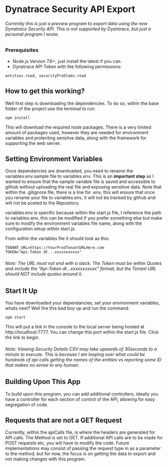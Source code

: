 # Dynatrace Security API Export
###### Currently this is just a preview program to export data using the new Dynatrace Security API. This is not supported by Dyantrace, but just a personal program I wrote.

### Prerequisites

- Node.js Version 7.6+, just install the latest if you can.
- Dynatrace API Token with the following permissions:
```
entities.read, securityProblems.read
```

## How to get this working?

Well first step is downloading the dependencies. To do so, within the base folder of the project use the terminal to run:
```
npm install
```
This will download the required node packages. There is a very limited amount of packages used, however they are needed for environment variables and protecting sensitve data, along with the framework for supporting the web server.

## Setting Environment Variables

Once dependancies are downloaded, you need to rename the variables.env.sample file to variables.env. This is an **important step** as I wanted to ensure that the sample variable file is saved and accessible to github without uploading the real file and exposing sensitive data. Note that within the .gitignore file, there is a line for .env, this will ensure that once you rename your file to variables.env, it will not be tracked by github and will not be posted to the Repository.

variables.env is specific because within the start.js file, I reference the path to variables.env, this can be modified if you prefer something else but make sure to modify the environment variables file name, along with the configuration setup within start.js. 

From within the variables file it should look as this:

```
TENANT_URL=https://YourProdTenantURLHere.com
TOKEN="Api-Token dt...xxxxxxxxxxx"
```

###### *Note: The URL must not end with a slack. The Token must be within Quotes and include the "Api-Token dt...xxxxxxxxxxx" format, but the Tenant URL should NOT include quotes around it.*

## Start It Up
You have downloaded your dependancies, set your environment variables, whats next? Well fire this bad boy up and run the command:
```
npm start
```

This will put a link in the console to the local server being hosted at http://localhost:7777. You can change this port within the start.js file. Click the link to begin.

###### Note: Viewing Security Details CSV may take upwards of 30seconds to a minute to execute. This is because I am looping over what could be hundreds of api calls getting the names of the entities vs reporting some ID that makes no sense to any human.

## Building Upon This App

To build upon this program, you can add additional controllers, ideally you have a controller for each section of control of the API, allowing for easy segregation of code.

## Requests that are not a GET Request

Currently, within the apiCalls file, is where the headers are generated for API calls. The Method is set to GET. If additional API calls are to be made for POST requests etc, you will have to modify the code. Future implementations may consist of passing the request type in as a parameter to the method, but for now, the focus is on getting the data to export and not making changes with this program.


